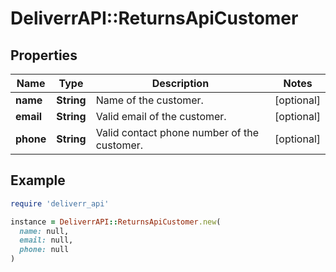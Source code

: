 # DeliverrAPI::ReturnsApiCustomer

## Properties

| Name | Type | Description | Notes |
| ---- | ---- | ----------- | ----- |
| **name** | **String** | Name of the customer. | [optional] |
| **email** | **String** | Valid email of the customer. | [optional] |
| **phone** | **String** | Valid contact phone number of the customer. | [optional] |

## Example

```ruby
require 'deliverr_api'

instance = DeliverrAPI::ReturnsApiCustomer.new(
  name: null,
  email: null,
  phone: null
)
```

